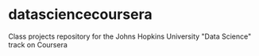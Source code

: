 datasciencecoursera
===================

Class projects repository for the Johns Hopkins University "Data Science" track on Coursera
